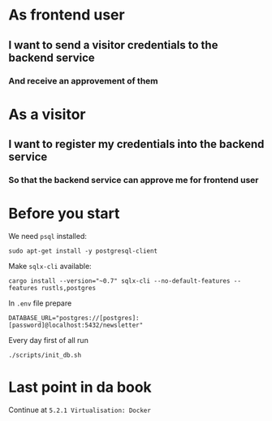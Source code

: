 # As frontend user
## I want to send a visitor credentials to the backend service
### And receive an approvement of them

# As a visitor
## I want to register my credentials into the backend service
### So that the backend service can approve me for frontend user

# Before you start
We need `psql` installed:
```
sudo apt-get install -y postgresql-client
```
Make `sqlx-cli` available:
```
cargo install --version="~0.7" sqlx-cli --no-default-features --features rustls,postgres
```

In `.env` file prepare
```
DATABASE_URL="postgres://[postgres]:[password]@localhost:5432/newsletter"
```

Every day first of all run
```
./scripts/init_db.sh
```

# Last point in da book
Continue at `5.2.1 Virtualisation: Docker`